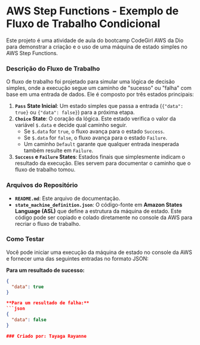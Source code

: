# AWS Step Functions - Exemplo de Fluxo de Trabalho Condicional

Este projeto é uma atividade de aula do bootcamp CodeGirl AWS da Dio para demonstrar a criação e o uso de uma máquina de estado simples no AWS Step Functions.

### Descrição do Fluxo de Trabalho

O fluxo de trabalho foi projetado para simular uma lógica de decisão simples, onde a execução segue um caminho de "sucesso" ou "falha" com base em uma entrada de dados. Ele é composto por três estados principais:

1.  **`Pass` State Inicial**: Um estado simples que passa a entrada (`{"data": true}` ou `{"data": false}`) para a próxima etapa.
2.  **`Choice` State**: O coração da lógica. Este estado verifica o valor da variável `$.data` e decide qual caminho seguir.
    * Se `$.data` for `true`, o fluxo avança para o estado `Success`.
    * Se `$.data` for `false`, o fluxo avança para o estado `Failure`.
    * Um caminho `Default` garante que qualquer entrada inesperada também resulte em `Failure`.
3.  **`Success` e `Failure` States**: Estados finais que simplesmente indicam o resultado da execução. Eles servem para documentar o caminho que o fluxo de trabalho tomou.

### Arquivos do Repositório

* **`README.md`**: Este arquivo de documentação.
* **`state_machine_definition.json`**: O código-fonte em **Amazon States Language (ASL)** que define a estrutura da máquina de estado. Este código pode ser copiado e colado diretamente no console da AWS para recriar o fluxo de trabalho.

### Como Testar

Você pode iniciar uma execução da máquina de estado no console da AWS e fornecer uma das seguintes entradas no formato JSON:

**Para um resultado de sucesso:**
```json
{
  "data": true
}

**Para um resultado de falha:**
```json
{
  "data": false
}

### Criado por: Tayaga Rayanne
